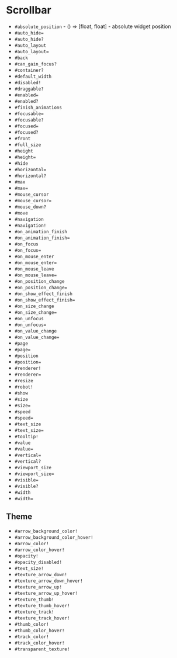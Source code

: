 Scrollbar
===
- `#absolute_position` - () => [float, float] - absolute widget position
- `#auto_hide=`
- `#auto_hide?`
- `#auto_layout`
- `#auto_layout=`
- `#back`
- `#can_gain_focus?`
- `#container?`
- `#default_width`
- `#disabled!`
- `#draggable?`
- `#enabled=`
- `#enabled?`
- `#finish_animations`
- `#focusable=`
- `#focusable?`
- `#focused=`
- `#focused?`
- `#front`
- `#full_size`
- `#height`
- `#height=`
- `#hide`
- `#horizontal=`
- `#horizontal?`
- `#max`
- `#max=`
- `#mouse_cursor`
- `#mouse_cursor=`
- `#mouse_down?`
- `#move`
- `#navigation`
- `#navigation!`
- `#on_animation_finish`
- `#on_animation_finish=`
- `#on_focus`
- `#on_focus=`
- `#on_mouse_enter`
- `#on_mouse_enter=`
- `#on_mouse_leave`
- `#on_mouse_leave=`
- `#on_position_change`
- `#on_position_change=`
- `#on_show_effect_finish`
- `#on_show_effect_finish=`
- `#on_size_change`
- `#on_size_change=`
- `#on_unfocus`
- `#on_unfocus=`
- `#on_value_change`
- `#on_value_change=`
- `#page`
- `#page=`
- `#position`
- `#position=`
- `#renderer!`
- `#renderer=`
- `#resize`
- `#robot!`
- `#show`
- `#size`
- `#size=`
- `#speed`
- `#speed=`
- `#text_size`
- `#text_size=`
- `#tooltip!`
- `#value`
- `#value=`
- `#vertical=`
- `#vertical?`
- `#viewport_size`
- `#viewport_size=`
- `#visible=`
- `#visible?`
- `#width`
- `#width=`
## Theme
- `#arrow_background_color!`
- `#arrow_background_color_hover!`
- `#arrow_color!`
- `#arrow_color_hover!`
- `#opacity!`
- `#opacity_disabled!`
- `#text_size!`
- `#texture_arrow_down!`
- `#texture_arrow_down_hover!`
- `#texture_arrow_up!`
- `#texture_arrow_up_hover!`
- `#texture_thumb!`
- `#texture_thumb_hover!`
- `#texture_track!`
- `#texture_track_hover!`
- `#thumb_color!`
- `#thumb_color_hover!`
- `#track_color!`
- `#track_color_hover!`
- `#transparent_texture!`
